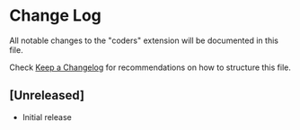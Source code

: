 # Change Log

All notable changes to the "coders" extension will be documented in this file.

Check [Keep a Changelog](http://keepachangelog.com/) for recommendations on how to structure this file.

## [Unreleased]

- Initial release